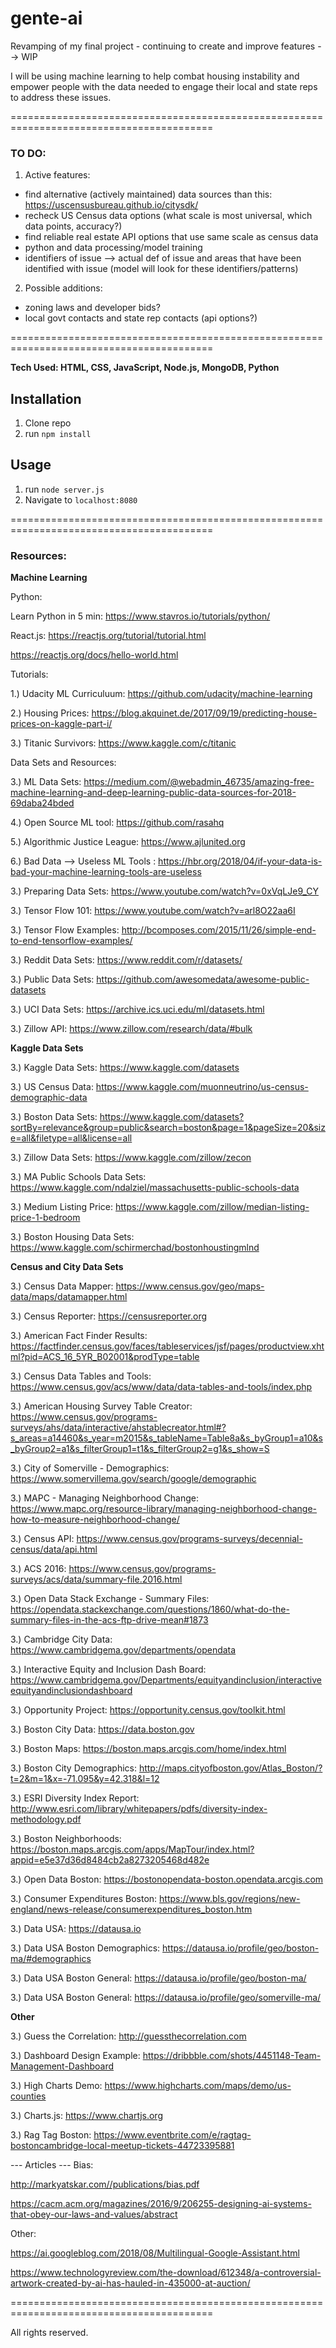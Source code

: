 # gente-ai
Revamping of my final project - continuing to create and improve features --> WIP

I will be using machine learning to help combat housing instability and empower people with the data needed to engage their local and state reps to address these issues.


=========================================================================================

### TO DO:

1. Active features:
- find alternative (actively maintained) data sources than this:  https://uscensusbureau.github.io/citysdk/
- recheck US Census data options (what scale is most universal, which data points, accuracy?)
- find reliable real estate API options that use same scale as census data
- python and data processing/model training
- identifiers of issue --> actual def of issue and areas that have been identified with issue (model will look for these identifiers/patterns)

2. Possible additions:
- zoning laws and developer bids?
- local govt contacts and state rep contacts (api options?)

=========================================================================================

**Tech Used:  HTML, CSS, JavaScript, Node.js, MongoDB, Python**

## Installation

1. Clone repo
2. run `npm install`

## Usage

1. run `node server.js`
2. Navigate to `localhost:8080`

=========================================================================================

### Resources:

**Machine Learning**

Python:

Learn Python in 5 min:  https://www.stavros.io/tutorials/python/

React.js:    https://reactjs.org/tutorial/tutorial.html

https://reactjs.org/docs/hello-world.html


Tutorials:

1.) Udacity ML Curriculuum:   https://github.com/udacity/machine-learning

2.) Housing Prices: https://blog.akquinet.de/2017/09/19/predicting-house-prices-on-kaggle-part-i/

3.) Titanic Survivors:  https://www.kaggle.com/c/titanic


Data Sets and Resources:

3.) ML Data Sets: https://medium.com/@webadmin_46735/amazing-free-machine-learning-and-deep-learning-public-data-sources-for-2018-69daba24bded

4.) Open Source ML tool: https://github.com/rasahq

5.) Algorithmic Justice League:  https://www.ajlunited.org

6.) Bad Data --> Useless ML Tools : https://hbr.org/2018/04/if-your-data-is-bad-your-machine-learning-tools-are-useless

3.) Preparing Data Sets:  https://www.youtube.com/watch?v=0xVqLJe9_CY

3.) Tensor Flow 101:  https://www.youtube.com/watch?v=arl8O22aa6I

3.) Tensor Flow Examples:   http://bcomposes.com/2015/11/26/simple-end-to-end-tensorflow-examples/

3.) Reddit Data Sets:   https://www.reddit.com/r/datasets/

3.) Public Data Sets:   https://github.com/awesomedata/awesome-public-datasets

3.) UCI Data Sets:   https://archive.ics.uci.edu/ml/datasets.html

3.) Zillow API:  https://www.zillow.com/research/data/#bulk


**Kaggle Data Sets**

3.) Kaggle Data Sets:  https://www.kaggle.com/datasets

3.) US Census Data:   https://www.kaggle.com/muonneutrino/us-census-demographic-data

3.) Boston Data Sets:   https://www.kaggle.com/datasets?sortBy=relevance&group=public&search=boston&page=1&pageSize=20&size=all&filetype=all&license=all

3.) Zillow Data Sets: https://www.kaggle.com/zillow/zecon

3.) MA Public Schools Data Sets:  https://www.kaggle.com/ndalziel/massachusetts-public-schools-data

3.) Medium Listing Price:  https://www.kaggle.com/zillow/median-listing-price-1-bedroom

3.) Boston Housing Data Sets: https://www.kaggle.com/schirmerchad/bostonhoustingmlnd


**Census and City Data Sets**

3.) Census Data Mapper: https://www.census.gov/geo/maps-data/maps/datamapper.html

3.) Census Reporter:   https://censusreporter.org

3.) American Fact Finder Results:  https://factfinder.census.gov/faces/tableservices/jsf/pages/productview.xhtml?pid=ACS_16_5YR_B02001&prodType=table

3.) Census Data Tables and Tools:   https://www.census.gov/acs/www/data/data-tables-and-tools/index.php

3.) American Housing Survey Table Creator:  https://www.census.gov/programs-surveys/ahs/data/interactive/ahstablecreator.html#?s_areas=a14460&s_year=m2015&s_tableName=Table8a&s_byGroup1=a10&s_byGroup2=a1&s_filterGroup1=t1&s_filterGroup2=g1&s_show=S

3.) City of Somerville - Demographics:    https://www.somervillema.gov/search/google/demographic

3.) MAPC - Managing Neighborhood Change:  https://www.mapc.org/resource-library/managing-neighborhood-change-how-to-measure-neighborhood-change/

3.) Census API:  https://www.census.gov/programs-surveys/decennial-census/data/api.html

3.) ACS 2016:  https://www.census.gov/programs-surveys/acs/data/summary-file.2016.html

3.) Open Data Stack Exchange - Summary Files:   https://opendata.stackexchange.com/questions/1860/what-do-the-summary-files-in-the-acs-ftp-drive-mean#1873

3.) Cambridge City Data:   https://www.cambridgema.gov/departments/opendata

3.) Interactive Equity and Inclusion Dash Board:    https://www.cambridgema.gov/Departments/equityandinclusion/interactiveequityandinclusiondashboard

3.) Opportunity Project:   https://opportunity.census.gov/toolkit.html

3.) Boston City Data:    https://data.boston.gov

3.) Boston Maps:   https://boston.maps.arcgis.com/home/index.html

3.) Boston City Demographics:   http://maps.cityofboston.gov/Atlas_Boston/?t=2&m=1&x=-71.095&y=42.318&l=12

3.) ESRI Diversity Index Report:  http://www.esri.com/library/whitepapers/pdfs/diversity-index-methodology.pdf

3.) Boston Neighborhoods:  https://boston.maps.arcgis.com/apps/MapTour/index.html?appid=e5e37d36d8484cb2a8273205468d482e

3.) Open Data Boston:  https://bostonopendata-boston.opendata.arcgis.com

3.) Consumer Expenditures Boston:  https://www.bls.gov/regions/new-england/news-release/consumerexpenditures_boston.htm

3.) Data USA:  https://datausa.io

3.) Data USA Boston Demographics:  https://datausa.io/profile/geo/boston-ma/#demographics

3.) Data USA Boston General:   https://datausa.io/profile/geo/boston-ma/

3.) Data USA Boston General:   https://datausa.io/profile/geo/somerville-ma/



**Other**

3.) Guess the Correlation:  http://guessthecorrelation.com

3.) Dashboard Design Example:  https://dribbble.com/shots/4451148-Team-Management-Dashboard

3.) High Charts Demo:   https://www.highcharts.com/maps/demo/us-counties

3.) Charts.js:     https://www.chartjs.org

3.) Rag Tag Boston:   https://www.eventbrite.com/e/ragtag-bostoncambridge-local-meetup-tickets-44723395881

--- Articles --- 
Bias:  

http://markyatskar.com//publications/bias.pdf

https://cacm.acm.org/magazines/2016/9/206255-designing-ai-systems-that-obey-our-laws-and-values/abstract

Other:

https://ai.googleblog.com/2018/08/Multilingual-Google-Assistant.html

https://www.technologyreview.com/the-download/612348/a-controversial-artwork-created-by-ai-has-hauled-in-435000-at-auction/





=========================================================================================

[//]: # (CURRENT TASK LIST AND IDEAS FOR PROJECT)

[//]: # (FINAL PROJECT - "GENTE AI" --> MACHINE LEARNING NOTES:)

[//]: # (TASK: CLASSIFICATION TASK)
[//]: # (will use decision tree to classify locations as gentrified or not)

[//]: # (DIMENSIONS: predictors/variables)
[//]: # (Ethnicity - shifts over time)
[//]: # (Average Income - over time)
[//]: # (Housing Prices)
[//]: # (Rental Prices)
[//]: # (Foreclosures)
[//]: # (Bankruptcies)

[//]: # (Training Model:)
[//]: # (Feed ai data about locations already identifed as gentrified)
[//]: # (See whether program can correctly id the location as gentrified or not based on data used)
[//]: # (Figure out which model performs best)
[//]: # (After ai starts working well --> figure out how to quantify data and visualize results for location)

[//]: # (Additional Features:)
[//]: # (if possible add development bidding info for areas --> make public aware of possible upcoming changes to neighborhoods)
[//]: # (add feature for users to contact their local and state reps --> form letter? phone numbers? emails? etc.)
[//]: # (have affordable housing and community orgs as resources for users to utilize if needed --> local food pantries, local activist groups, housing resources, groups and meetups, user inputs for local resources - after vetting? etc.)
[//]: # (have login so users can save the maps and data they request for future reference/use)

[//]: # ()
[//]: # ()
[//]: # ()
[//]: # ()



All rights reserved.
